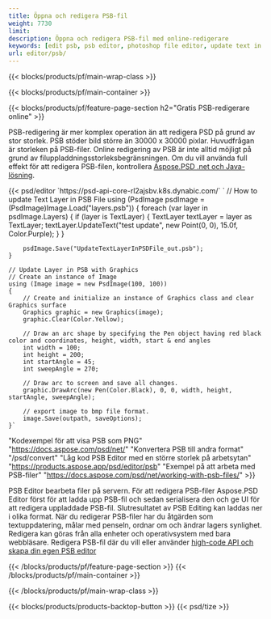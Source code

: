 ```yaml
---
title: Öppna och redigera PSB-fil
weight: 7730
limit: 
description: Öppna och redigera PSB-fil med online-redigerare
keywords: [edit psb, psb editor, photoshop file editor, update text in psb, update psb, open psb, update text in psb]
url: editor/psb/
---
```


{{< blocks/products/pf/main-wrap-class >}}

{{< blocks/products/pf/main-container >}}

{{< blocks/products/pf/feature-page-section h2="Gratis PSB-redigerare online" >}}
<p>PSB-redigering är mer komplex operation än att redigera PSD på grund av stor storlek. PSB stöder bild större än 30000 x 30000 pixlar. Huvudfrågan är storleken på PSB-filer. Online redigering av PSB är inte alltid möjligt på grund av filuppladdningsstorleksbegränsningen. Om du vill använda full effekt för att redigera PSB-filen, kontrollera <a href="/psd/{{< lang-code >}}">Aspose.PSD .net och Java-lösning</a>. </p>
{{< psd/editor `https://psd-api-core-rl2ajsbv.k8s.dynabic.com/` 
`	// How to update Text Layer in PSB File
	using (PsdImage psdImage = (PsdImage)Image.Load("layers.psb"))
  	{
		foreach (var layer in psdImage.Layers)
		{
			if (layer is TextLayer)
			{
				TextLayer textLayer = layer as TextLayer;
				textLayer.UpdateText("test update", new Point(0, 0), 15.0f, Color.Purple);
			}
		}

		psdImage.Save("UpdateTextLayerInPSDFile_out.psb");
	}
	
	// Update Layer in PSB with Graphics
	// Create an instance of Image
	using (Image image = new PsdImage(100, 100))
	{
		// Create and initialize an instance of Graphics class and clear Graphics surface
		Graphics graphic = new Graphics(image);
		graphic.Clear(Color.Yellow);

		// Draw an arc shape by specifying the Pen object having red black color and coordinates, height, width, start & end angles                 
		int width = 100;
		int height = 200;
		int startAngle = 45;
		int sweepAngle = 270;

		// Draw arc to screen and save all changes.
		graphic.DrawArc(new Pen(Color.Black), 0, 0, width, height, startAngle, sweepAngle);

		// export image to bmp file format.
		image.Save(outpath, saveOptions);
	}` 
"Kodexempel för att visa PSB som PNG"  "https://docs.aspose.com/psd/net/" 
"Konvertera PSB till andra format"  "/psd/convert" 
"Låg kod PSB Editor med en större storlek på arbetsytan" "https://products.aspose.app/psd/editor/psb" 
"Exempel på att arbeta med PSB-filer" "https://docs.aspose.com/psd/net/working-with-psb-files/" >}}
<p>PSB Editor bearbeta filer på servern. För att redigera PSB-filer Aspose.PSD Editor först för att ladda upp PSB-fil och sedan serialisera den och ge UI för att redigera uppladdade PSB-fil. Slutresultatet av PSB Editing kan laddas ner i olika format. När du redigerar PSB-filer har du åtgärden som textuppdatering, målar med penseln, ordnar om och ändrar lagers synlighet. Redigera kan göras från alla enheter och operativsystem med bara webbläsare. Redigera PSB-fil där du vill eller använder <a href="https://docs.aspose.com/psd/net/working-with-psb-files/">high-code API och skapa din egen PSB editor</a></p>

{{< /blocks/products/pf/feature-page-section >}}
{{< /blocks/products/pf/main-container >}}


{{< /blocks/products/pf/main-wrap-class >}}

{{< blocks/products/products-backtop-button >}}
{{< psd/tize >}}
